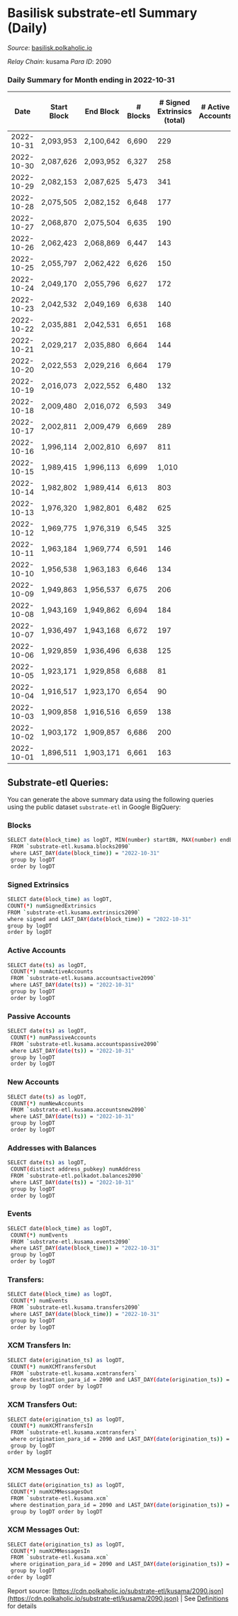 # Basilisk substrate-etl Summary (Daily)

_Source_: [basilisk.polkaholic.io](https://basilisk.polkaholic.io)

*Relay Chain*: kusama
*Para ID*: 2090



### Daily Summary for Month ending in 2022-10-31


| Date | Start Block | End Block | # Blocks | # Signed Extrinsics (total) | # Active Accounts | # Passive | # New | # Addresses with Balances | # Events | # Transfers | # XCM Transfers In | # XCM Transfers Out | # XCM In | # XCM Out | Issues | 
| ---- | ----------- | --------- | -------- | --------------------------- | ----------------- | --------- | ----- | ------------------------- | -------- | ----------- | ------------------ | ------------------- | -------- | --------- | ------ |
| 2022-10-31 | 2,093,953 | 2,100,642 | 6,690 | 229 |  |  |  | 16,774 | 22,191 | 177 ($5,277.16) | 38 ($3,547.29) | 24 ($1,043.84) |  |  |  |
| 2022-10-30 | 2,087,626 | 2,093,952 | 6,327 | 258 |  |  |  | 16,766 | 21,513 | 168 ($6,705.09) | 32 ($2,782.12) | 4 ($923.41) |  |  |  |
| 2022-10-29 | 2,082,153 | 2,087,625 | 5,473 | 341 |  |  |  | 16,754 | 19,370 | 289 ($8,084.81) | 77 ($1,764.89) | 16 ($1,104.22) |  |  |  |
| 2022-10-28 | 2,075,505 | 2,082,152 | 6,648 | 177 |  |  |  |  | 21,538 | 132 ($5,749.89) | 16 ($539.06) | 9 ($795.90) |  |  |  |
| 2022-10-27 | 2,068,870 | 2,075,504 | 6,635 | 190 |  |  |  | 16,701 | 21,819 | 117 ($5,406.90) | 23 ($1,110.09) | 16 ($1,343.78) |  |  |  |
| 2022-10-26 | 2,062,423 | 2,068,869 | 6,447 | 143 |  |  |  | 16,697 | 20,716 | 141 ($9,345.23) | 29 ($9,923.60) | 12 ($1,197.49) |  |  |  |
| 2022-10-25 | 2,055,797 | 2,062,422 | 6,626 | 150 |  |  |  |  | 21,414 | 195 ($14,446.98) | 29 ($3,007.24) | 28 ($1,716.74) |  |  |  |
| 2022-10-24 | 2,049,170 | 2,055,796 | 6,627 | 172 |  |  |  |  | 21,474 | 195 ($12,906.24) | 30 ($7,316.30) | 19 ($1,427.05) |  |  |  |
| 2022-10-23 | 2,042,532 | 2,049,169 | 6,638 | 140 |  |  |  |  | 21,173 | 158 ($17,987.67) | 24 ($2,537.52) | 12 ($938.07) |  |  |  |
| 2022-10-22 | 2,035,881 | 2,042,531 | 6,651 | 168 |  |  |  | 16,675 | 21,573 | 172 ($8,194.54) | 49 ($3,902.26) | 18 ($1,252.11) |  |  |  |
| 2022-10-21 | 2,029,217 | 2,035,880 | 6,664 | 144 |  |  |  |  | 21,485 | 139 ($27,862.55) | 34 ($3,286.24) | 17 ($1,826.29) |  |  |  |
| 2022-10-20 | 2,022,553 | 2,029,216 | 6,664 | 179 |  |  |  |  | 21,627 | 167 ($12,373.92) | 42 ($55,677.68) | 12 ($2,289.36) |  |  |  |
| 2022-10-19 | 2,016,073 | 2,022,552 | 6,480 | 132 |  |  |  |  | 20,634 | 131 ($4,310.11) | 27 ($1,705.27) | 22 ($706.76) |  |  |  |
| 2022-10-18 | 2,009,480 | 2,016,072 | 6,593 | 349 |  |  |  | 16,627 | 23,175 | 427 ($29,506.40) | 71 ($8,722.35) | 49 ($2,607.85) |  |  |  |
| 2022-10-17 | 2,002,811 | 2,009,479 | 6,669 | 289 |  |  |  |  | 22,732 | 313 ($28,923.57) | 94 ($4,777.06) | 26 ($1,264.42) |  |  |  |
| 2022-10-16 | 1,996,114 | 2,002,810 | 6,697 | 811 |  |  |  | 16,604 | 28,358 | 1,157 ($86,435.83) | 273 ($26,730.46) | 32 ($4,069.93) |  |  |  |
| 2022-10-15 | 1,989,415 | 1,996,113 | 6,699 | 1,010 |  |  |  |  | 31,282 | 2,160 ($307,248.10) | 185 ($106,520.19) | 76 ($14,261.49) |  |  |  |
| 2022-10-14 | 1,982,802 | 1,989,414 | 6,613 | 803 |  |  |  | 16,521 | 29,213 | 2,018 ($85,350.56) | 97 ($72,002.73) | 37 ($5,616.47) |  |  |  |
| 2022-10-13 | 1,976,320 | 1,982,801 | 6,482 | 625 |  |  |  |  | 26,199 | 1,375 ($129,621.61) | 98 ($51,873.56) | 41 ($9,071.73) |  |  |  |
| 2022-10-12 | 1,969,775 | 1,976,319 | 6,545 | 325 |  |  |  | 16,471 | 22,990 | 492 ($235,374.32) | 79 ($73,940.93) | 12 ($1,376.42) |  |  |  |
| 2022-10-11 | 1,963,184 | 1,969,774 | 6,591 | 146 |  |  |  | 16,436 | 21,260 | 108 ($11,046.53) | 26 ($7,577.13) | 12 ($1,963.22) |  |  |  |
| 2022-10-10 | 1,956,538 | 1,963,183 | 6,646 | 134 |  |  |  | 16,432 | 21,357 | 53 ($2,210.22) | 12 ($2,284.06) | 7 ($963.91) |  |  |  |
| 2022-10-09 | 1,949,863 | 1,956,537 | 6,675 | 206 |  |  |  | 16,427 | 22,093 | 159 ($18,162.85) | 26 ($2,650.52) | 17 ($4,282.54) |  |  |  |
| 2022-10-08 | 1,943,169 | 1,949,862 | 6,694 | 184 |  |  |  | 16,419 | 21,946 | 160 ($23,386.08) | 42 ($17,406.06) | 14 ($4,601.65) |  |  |  |
| 2022-10-07 | 1,936,497 | 1,943,168 | 6,672 | 197 |  |  |  | 16,411 | 21,825 | 112 ($9,397.20) | 15 ($1,975.78) | 12 ($1,670.36) |  |  |  |
| 2022-10-06 | 1,929,859 | 1,936,496 | 6,638 | 125 |  |  |  | 16,408 | 21,146 | 140 ($22,667.58) | 28 ($4,517.80) | 28 ($3,169.89) |  |  |  |
| 2022-10-05 | 1,923,171 | 1,929,858 | 6,688 | 81 |  |  |  | 16,406 | 20,842 | 102 ($25,605.79) | 13 ($4,865.76) | 14 ($5,223.79) |  |  |  |
| 2022-10-04 | 1,916,517 | 1,923,170 | 6,654 | 90 |  |  |  | 16,406 | 20,786 | 91 ($492,174.00) | 23 ($6,608.75) | 14 ($4,363.51) |  |  |  |
| 2022-10-03 | 1,909,858 | 1,916,516 | 6,659 | 138 |  |  |  |  | 21,343 | 164 ($52,328.00) | 25 ($12,407.94) | 7 ($331.36) |  |  |  |
| 2022-10-02 | 1,903,172 | 1,909,857 | 6,686 | 200 |  |  |  |  | 21,942 | 169 ($23,781.93) | 17 ($3,660.52) | 14 ($94.67) |  |  |  |
| 2022-10-01 | 1,896,511 | 1,903,171 | 6,661 | 163 |  |  |  |  | 21,885 | 28 ($2,851.06) | 3 ($2,028.22) | 2 ($429.66) |  |  |  |

## Substrate-etl Queries:
You can generate the above summary data using the following queries using the public dataset `substrate-etl` in Google BigQuery:

### Blocks
```bash
SELECT date(block_time) as logDT, MIN(number) startBN, MAX(number) endBN, COUNT(*) numBlocks 
 FROM `substrate-etl.kusama.blocks2090`  
 where LAST_DAY(date(block_time)) = "2022-10-31" 
 group by logDT 
 order by logDT
```

### Signed Extrinsics
```bash
SELECT date(block_time) as logDT, 
COUNT(*) numSignedExtrinsics 
FROM `substrate-etl.kusama.extrinsics2090`  
where signed and LAST_DAY(date(block_time)) = "2022-10-31" 
group by logDT 
order by logDT
```

### Active Accounts
```bash
SELECT date(ts) as logDT, 
 COUNT(*) numActiveAccounts 
 FROM `substrate-etl.kusama.accountsactive2090` 
 where LAST_DAY(date(ts)) = "2022-10-31" 
 group by logDT 
 order by logDT
```

### Passive Accounts
```bash
SELECT date(ts) as logDT, 
 COUNT(*) numPassiveAccounts 
 FROM `substrate-etl.kusama.accountspassive2090` 
 where LAST_DAY(date(ts)) = "2022-10-31" 
 group by logDT 
 order by logDT
```

### New Accounts
```bash
SELECT date(ts) as logDT, 
 COUNT(*) numNewAccounts 
 FROM `substrate-etl.kusama.accountsnew2090` 
 where LAST_DAY(date(ts)) = "2022-10-31" 
 group by logDT
 order by logDT
```

### Addresses with Balances
```bash
SELECT date(ts) as logDT,
 COUNT(distinct address_pubkey) numAddress 
 FROM `substrate-etl.polkadot.balances2090` 
 where LAST_DAY(date(ts)) = "2022-10-31" 
 group by logDT 
 order by logDT
```

### Events
```bash
SELECT date(block_time) as logDT, 
 COUNT(*) numEvents 
 FROM `substrate-etl.kusama.events2090` 
 where LAST_DAY(date(block_time)) = "2022-10-31" 
 group by logDT 
 order by logDT
```

### Transfers:
```bash
SELECT date(block_time) as logDT, 
 COUNT(*) numEvents 
 FROM `substrate-etl.kusama.transfers2090` 
 where LAST_DAY(date(block_time)) = "2022-10-31" 
 group by logDT 
 order by logDT
```

### XCM Transfers In:
```bash
SELECT date(origination_ts) as logDT, 
 COUNT(*) numXCMTransfersOut 
 FROM `substrate-etl.kusama.xcmtransfers` 
 where destination_para_id = 2090 and LAST_DAY(date(origination_ts)) = "2022-10-31" 
 group by logDT order by logDT
```

### XCM Transfers Out:
```bash
SELECT date(origination_ts) as logDT, 
 COUNT(*) numXCMTransfersIn 
 FROM `substrate-etl.kusama.xcmtransfers` 
 where origination_para_id = 2090 and LAST_DAY(date(origination_ts)) = "2022-10-31" 
 group by logDT 
order by logDT
```

### XCM Messages Out:
```bash
SELECT date(origination_ts) as logDT, 
 COUNT(*) numXCMMessagesOut 
 FROM `substrate-etl.kusama.xcm` 
 where destination_para_id = 2090 and LAST_DAY(date(origination_ts)) = "2022-10-31" 
 group by logDT order by logDT
```

### XCM Messages Out:
```bash
SELECT date(origination_ts) as logDT, 
 COUNT(*) numXCMMessagesIn 
 FROM `substrate-etl.kusama.xcm` 
 where origination_para_id = 2090 and LAST_DAY(date(origination_ts)) = "2022-10-31" 
 group by logDT 
order by logDT
```


Report source: [https://cdn.polkaholic.io/substrate-etl/kusama/2090.json](https://cdn.polkaholic.io/substrate-etl/kusama/2090.json) | See [Definitions](/DEFINITIONS.md) for details
